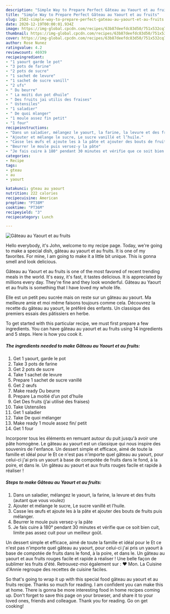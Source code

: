 ```yaml
---
description: "Simple Way to Prepare Perfect Gâteau au Yaourt et au fruits"
title: "Simple Way to Prepare Perfect Gâteau au Yaourt et au fruits"
slug: 2582-simple-way-to-prepare-perfect-gateau-au-yaourt-et-au-fruits
date: 2020-12-19T00:00:01.934Z
image: https://img-global.cpcdn.com/recipes/63b87deefdc83d50/751x532cq70/gateau-au-yaourt-et-au-fruits-photo-principale-de-la-recette.jpg
thumbnail: https://img-global.cpcdn.com/recipes/63b87deefdc83d50/751x532cq70/gateau-au-yaourt-et-au-fruits-photo-principale-de-la-recette.jpg
cover: https://img-global.cpcdn.com/recipes/63b87deefdc83d50/751x532cq70/gateau-au-yaourt-et-au-fruits-photo-principale-de-la-recette.jpg
author: Rose Nunez
ratingvalue: 4.2
reviewcount: 46939
recipeingredient:
- "1 yaourt garde le pot"
- "3 pots de farine"
- "2 pots de sucre"
- "1 sachet de levure"
- "1 sachet de sucre vanill"
- "2 ufs"
- " Du beurre"
- " La moiti dun pot dhuile"
- " Des fruits jai utilis des fraises"
- " Ustensiles"
- "1 saladier"
- " De quoi mlanger"
- "1 moule assez fin petit"
- "1 four"
recipeinstructions:
- "Dans un saladier, mélangez le yaourt, la farine, la levure et des fruits (autant que vous voulez)"
- "Ajouter et mélange le sucre, Le sucre vanillé et l’huile."
- "Casse les œufs et ajoute les à la pâte et ajouter des bouts de fruits puis mélanger."
- "Beurrer le moule puis versez-y la pâte"
- "Je fais cuire à 180° pendant 30 minutes et vérifie que ce soit bien cuit, limite pas assez cuit pour un meilleur goût."
categories:
- Recipe
tags:
- gteau
- au
- yaourt

katakunci: gteau au yaourt 
nutrition: 222 calories
recipecuisine: American
preptime: "PT38M"
cooktime: "PT36M"
recipeyield: "3"
recipecategory: Lunch

---
```



![Gâteau au Yaourt et au fruits](https://img-global.cpcdn.com/recipes/63b87deefdc83d50/751x532cq70/gateau-au-yaourt-et-au-fruits-photo-principale-de-la-recette.jpg)

Hello everybody, it's John, welcome to my recipe page. Today, we're going to make a special dish, gâteau au yaourt et au fruits. It is one of my favorites. For mine, I am going to make it a little bit unique. This is gonna smell and look delicious.

Gâteau au Yaourt et au fruits is one of the most favored of recent trending meals in the world. It's easy, it's fast, it tastes delicious. It is appreciated by millions every day. They're fine and they look wonderful. Gâteau au Yaourt et au fruits is something that I have loved my whole life.

Elle est un petit peu sucrée mais on reste sur un gâteau au yaourt. Ma meilleure amie et moi même faisons toujours comme cela. Découvrez la recette du gâteau au yaourt, le préféré des enfants. Un classique des premiers essais des pâtissiers en herbe.


To get started with this particular recipe, we must first prepare a few ingredients. You can have gâteau au yaourt et au fruits using 14 ingredients and 5 steps. Here is how you cook it.

<!--inarticleads1-->

##### The ingredients needed to make Gâteau au Yaourt et au fruits:

1. Get 1 yaourt, garde le pot
1. Take 3 pots de farine
1. Get 2 pots de sucre
1. Take 1 sachet de levure
1. Prepare 1 sachet de sucre vanillé
1. Get 2 œufs
1. Make ready  Du beurre
1. Prepare  La moitié d’un pot d’huile
1. Get  Des fruits (j’ai utilisé des fraises)
1. Take  Ustensiles
1. Get 1 saladier
1. Take  De quoi mélanger
1. Make ready 1 moule assez fin/ petit
1. Get 1 four


Incorporer tous les éléments en remuant autour du puit jusqu&#39;à avoir une pâte homogène. Le gâteau au yaourt est un classique qui nous inspire des souvenirs de l&#39;enfance. Un dessert simple et efficace, aimé de toute la famille et idéal pour le Et ce n&#39;est pas n&#39;importe quel gâteau au yaourt, pour celui-ci j&#39;ai pris un yaourt à base de compotée de fruits dans le fond, à la poire, et dans le. Un gâteau au yaourt et aux fruits rouges facile et rapide à réaliser ! 

<!--inarticleads2-->

##### Steps to make Gâteau au Yaourt et au fruits:

1. Dans un saladier, mélangez le yaourt, la farine, la levure et des fruits (autant que vous voulez)
1. Ajouter et mélange le sucre, Le sucre vanillé et l’huile.
1. Casse les œufs et ajoute les à la pâte et ajouter des bouts de fruits puis mélanger.
1. Beurrer le moule puis versez-y la pâte
1. Je fais cuire à 180° pendant 30 minutes et vérifie que ce soit bien cuit, limite pas assez cuit pour un meilleur goût.


Un dessert simple et efficace, aimé de toute la famille et idéal pour le Et ce n&#39;est pas n&#39;importe quel gâteau au yaourt, pour celui-ci j&#39;ai pris un yaourt à base de compotée de fruits dans le fond, à la poire, et dans le. Un gâteau au yaourt et aux fruits rouges facile et rapide à réaliser ! Une belle façon de sublimer les fruits d&#39;été. Retrouvez-moi également sur : ❤ Mon. La Cuisine d&#39;Annie regroupe des recettes de cuisine faciles. 

So that's going to wrap it up with this special food gâteau au yaourt et au fruits recipe. Thanks so much for reading. I am confident you can make this at home. There is gonna be more interesting food in home recipes coming up. Don't forget to save this page on your browser, and share it to your loved ones, friends and colleague. Thank you for reading. Go on get cooking!
